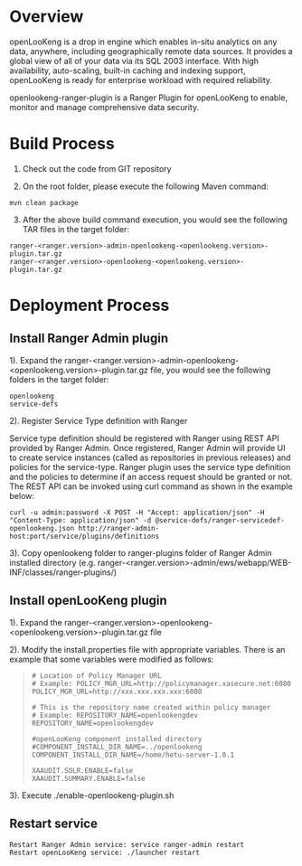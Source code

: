 # Overview 
openLooKeng is a drop in engine which enables in-situ analytics on any data, anywhere, including geographically remote data sources. It provides a global view of all of your data via its SQL 2003 interface. With high availability, auto-scaling, built-in caching and indexing support, openLooKeng is ready for enterprise workload with required reliability.

openlookeng-ranger-plugin is a Ranger Plugin for openLooKeng to enable, monitor and manage comprehensive data security.

# Build Process

1. Check out the code from GIT repository

2. On the root folder, please execute the following Maven command:

```
mvn clean package
```

3. After the above build command execution, you would see the following TAR files in the target folder:

```
ranger-<ranger.version>-admin-openlookeng-<openlookeng.version>-plugin.tar.gz
ranger-<ranger.version>-openlookeng-<openlookeng.version>-plugin.tar.gz
```

# Deployment Process

## Install Ranger Admin plugin

1). Expand the ranger-&lt;ranger.version&gt;-admin-openlookeng-&lt;openlookeng.version&gt;-plugin.tar.gz file, you would see the following folders in the target folder:

```
openlookeng
service-defs
```

2). Register Service Type definition with Ranger

Service type definition should be registered with Ranger using REST API provided by Ranger Admin.  Once registered, Ranger Admin will provide UI to create service instances (called as repositories in previous releases) and policies for the service-type. Ranger plugin uses the service type definition and the policies to determine if an access request should be granted or not. The REST API can be invoked using curl command as shown in the example below:

```
curl -u admin:password -X POST -H "Accept: application/json" -H "Content-Type: application/json" -d @service-defs/ranger-servicedef-openlookeng.json http://ranger-admin-host:port/service/plugins/definitions
```

3). Copy openlookeng folder to ranger-plugins folder of Ranger Admin installed directory (e.g. ranger-&lt;ranger.version&gt;-admin/ews/webapp/WEB-INF/classes/ranger-plugins/)

## Install openLooKeng plugin

1). Expand the ranger-&lt;ranger.version&gt;-openlookeng-&lt;openlookeng.version&gt;-plugin.tar.gz file

2). Modify the install.properties file with appropriate variables. There is an example that some variables were modified as follows:

> ```properties
> # Location of Policy Manager URL
> # Example: POLICY_MGR_URL=http://policymanager.xasecure.net:6080
> POLICY_MGR_URL=http://xxx.xxx.xxx.xxx:6080
> 
> # This is the repository name created within policy manager
> # Example: REPOSITORY_NAME=openlookengdev
> REPOSITORY_NAME=openlookengdev
>
> #openLooKeng component installed directory
> #COMPONENT_INSTALL_DIR_NAME=../openlookeng
> COMPONENT_INSTALL_DIR_NAME=/home/hetu-server-1.0.1
>
> XAAUDIT.SOLR.ENABLE=false
> XAAUDIT.SUMMARY.ENABLE=false
> ```

3). Execute ./enable-openlookeng-plugin.sh

## Restart service

```
Restart Ranger Admin service: service ranger-admin restart
Restart openLooKeng service: ./launcher restart
```